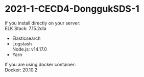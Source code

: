 # 2021-1-CECD4-DonggukSDS-1
If you install directly on your server:  
ELK Stack: 7.15.2dla  
-	Elasticsearch  
-	Logstash  
Node.js: v14.17.0  
-	Yarn  

If you are using docker container:  
Docker: 20.10.2
